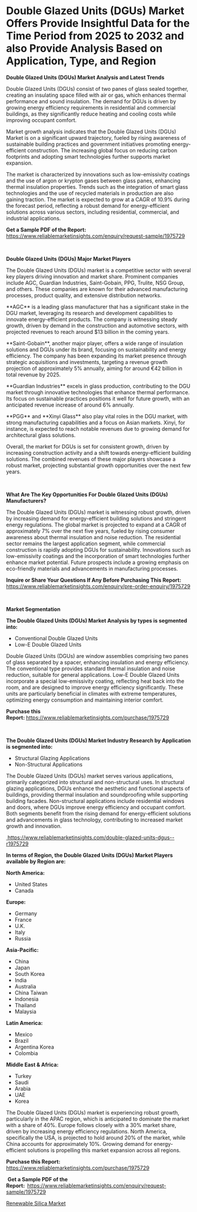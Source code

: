 <p><h1>Double Glazed Units (DGUs) Market Offers Provide Insightful Data for the Time Period from 2025 to 2032 and also Provide Analysis Based on Application, Type, and Region</h1></p><p><strong>Double Glazed Units (DGUs) Market Analysis and Latest Trends</strong></p>
<p><p>Double Glazed Units (DGUs) consist of two panes of glass sealed together, creating an insulating space filled with air or gas, which enhances thermal performance and sound insulation. The demand for DGUs is driven by growing energy efficiency requirements in residential and commercial buildings, as they significantly reduce heating and cooling costs while improving occupant comfort.</p><p>Market growth analysis indicates that the Double Glazed Units (DGUs) Market is on a significant upward trajectory, fueled by rising awareness of sustainable building practices and government initiatives promoting energy-efficient construction. The increasing global focus on reducing carbon footprints and adopting smart technologies further supports market expansion. </p><p>The market is characterized by innovations such as low-emissivity coatings and the use of argon or krypton gases between glass panes, enhancing thermal insulation properties. Trends such as the integration of smart glass technologies and the use of recycled materials in production are also gaining traction. The market is expected to grow at a CAGR of 10.9% during the forecast period, reflecting a robust demand for energy-efficient solutions across various sectors, including residential, commercial, and industrial applications.</p></p>
<p><strong>Get a Sample PDF of the Report:&nbsp;</strong> <a href="https://www.reliablemarketinsights.com/enquiry/request-sample/1975729?utm_campaign=2112&utm_medium=2&utm_source=Github&utm_content=ia&utm_term=04022025&utm_id=double-glazed-units-dgus">https://www.reliablemarketinsights.com/enquiry/request-sample/1975729</a></p>
<p>&nbsp;</p>
<p><strong>Double Glazed Units (DGUs) Major Market Players</strong></p>
<p><p>The Double Glazed Units (DGUs) market is a competitive sector with several key players driving innovation and market share. Prominent companies include AGC, Guardian Industries, Saint-Gobain, PPG, Trulite, NSG Group, and others. These companies are known for their advanced manufacturing processes, product quality, and extensive distribution networks.</p><p>**AGC** is a leading glass manufacturer that has a significant stake in the DGU market, leveraging its research and development capabilities to innovate energy-efficient products. The company is witnessing steady growth, driven by demand in the construction and automotive sectors, with projected revenues to reach around $13 billion in the coming years.</p><p>**Saint-Gobain**, another major player, offers a wide range of insulation solutions and DGUs under its brand, focusing on sustainability and energy efficiency. The company has been expanding its market presence through strategic acquisitions and investments, targeting a revenue growth projection of approximately 5% annually, aiming for around €42 billion in total revenue by 2025.</p><p>**Guardian Industries** excels in glass production, contributing to the DGU market through innovative technologies that enhance thermal performance. Its focus on sustainable practices positions it well for future growth, with an anticipated revenue increase of around 6% annually.</p><p>**PGG** and **Xinyi Glass** also play vital roles in the DGU market, with strong manufacturing capabilities and a focus on Asian markets. Xinyi, for instance, is expected to reach notable revenues due to growing demand for architectural glass solutions.</p><p>Overall, the market for DGUs is set for consistent growth, driven by increasing construction activity and a shift towards energy-efficient building solutions. The combined revenues of these major players showcase a robust market, projecting substantial growth opportunities over the next few years.</p></p>
<p>&nbsp;</p>
<p><strong>What Are The Key Opportunities For Double Glazed Units (DGUs) Manufacturers?</strong></p>
<p><p>The Double Glazed Units (DGUs) market is witnessing robust growth, driven by increasing demand for energy-efficient building solutions and stringent energy regulations. The global market is projected to expand at a CAGR of approximately 7% over the next five years, fueled by rising consumer awareness about thermal insulation and noise reduction. The residential sector remains the largest application segment, while commercial construction is rapidly adopting DGUs for sustainability. Innovations such as low-emissivity coatings and the incorporation of smart technologies further enhance market potential. Future prospects include a growing emphasis on eco-friendly materials and advancements in manufacturing processes.</p></p>
<p><strong>Inquire or Share Your Questions If Any Before Purchasing This Report:</strong> <a href="https://www.reliablemarketinsights.com/enquiry/pre-order-enquiry/1975729?utm_campaign=2112&utm_medium=2&utm_source=Github&utm_content=ia&utm_term=04022025&utm_id=double-glazed-units-dgus">https://www.reliablemarketinsights.com/enquiry/pre-order-enquiry/1975729</a></p>
<p>&nbsp;</p>
<p><strong>Market Segmentation</strong></p>
<p><strong>The Double Glazed Units (DGUs) Market Analysis by types is segmented into:</strong></p>
<p><ul><li>Conventional Double Glazed Units</li><li>Low-E Double Glazed Units</li></ul></p>
<p><p>Double Glazed Units (DGUs) are window assemblies comprising two panes of glass separated by a spacer, enhancing insulation and energy efficiency. The conventional type provides standard thermal insulation and noise reduction, suitable for general applications. Low-E Double Glazed Units incorporate a special low-emissivity coating, reflecting heat back into the room, and are designed to improve energy efficiency significantly. These units are particularly beneficial in climates with extreme temperatures, optimizing energy consumption and maintaining interior comfort.</p></p>
<p><strong>Purchase this Report:&nbsp;</strong><a href="https://www.reliablemarketinsights.com/purchase/1975729?utm_campaign=2112&utm_medium=2&utm_source=Github&utm_content=ia&utm_term=04022025&utm_id=double-glazed-units-dgus">https://www.reliablemarketinsights.com/purchase/1975729</a></p>
<p>&nbsp;</p>
<p><strong>The Double Glazed Units (DGUs) Market Industry Research by Application is segmented into:</strong></p>
<p><ul><li>Structural Glazing Applications</li><li>Non-Structural Applications</li></ul></p>
<p><p>The Double Glazed Units (DGUs) market serves various applications, primarily categorized into structural and non-structural uses. In structural glazing applications, DGUs enhance the aesthetic and functional aspects of buildings, providing thermal insulation and soundproofing while supporting building facades. Non-structural applications include residential windows and doors, where DGUs improve energy efficiency and occupant comfort. Both segments benefit from the rising demand for energy-efficient solutions and advancements in glass technology, contributing to increased market growth and innovation.</p></p>
<p><a href="https://www.reliablemarketinsights.com/double-glazed-units-dgus--r1975729?utm_campaign=2112&utm_medium=2&utm_source=Github&utm_content=ia&utm_term=04022025&utm_id=double-glazed-units-dgus">&nbsp;https://www.reliablemarketinsights.com/double-glazed-units-dgus--r1975729</a></p>
<p><strong>In terms of Region, the Double Glazed Units (DGUs) Market Players available by Region are:</strong></p>
<p>
    <p> <strong> North America: </strong>
        <ul>
            <li>United States</li>
            <li>Canada</li>
        </ul>
        </p> 
    <p> <strong> Europe: </strong>
        <ul>
            <li>Germany</li>
            <li>France</li>
            <li>U.K.</li>
            <li>Italy</li>
            <li>Russia</li>
        </ul>
        </p> 
    <p> <strong> Asia-Pacific: </strong>
        <ul>
            <li>China</li>
            <li>Japan</li>
            <li>South Korea</li>
            <li>India</li>
            <li>Australia</li>
            <li>China Taiwan</li>
            <li>Indonesia</li>
            <li>Thailand</li>
            <li>Malaysia</li>
        </ul>
        </p> 
    <p> <strong> Latin America: </strong>
        <ul>
            <li>Mexico</li>
            <li>Brazil</li>
            <li>Argentina Korea</li>
            <li>Colombia</li>
        </ul>
        </p> 
    <p> <strong> Middle East & Africa: </strong>
        <ul>
            <li>Turkey</li>
            <li>Saudi</li>
            <li>Arabia</li>
            <li>UAE</li>
            <li>Korea</li>
        </ul>
    </p>
    </p>
<p><p>The Double Glazed Units (DGUs) market is experiencing robust growth, particularly in the APAC region, which is anticipated to dominate the market with a share of 40%. Europe follows closely with a 30% market share, driven by increasing energy efficiency regulations. North America, specifically the USA, is projected to hold around 20% of the market, while China accounts for approximately 10%. Growing demand for energy-efficient solutions is propelling this market expansion across all regions.</p></p>
<p><strong>Purchase this Report: </strong><a href="https://www.reliablemarketinsights.com/purchase/1975729?utm_campaign=2112&utm_medium=2&utm_source=Github&utm_content=ia&utm_term=04022025&utm_id=double-glazed-units-dgus">https://www.reliablemarketinsights.com/purchase/1975729</a></p>
<p>&nbsp;<strong>Get a Sample PDF of the Report:&nbsp;&nbsp;</strong><a href="https://www.reliablemarketinsights.com/enquiry/request-sample/1975729?utm_campaign=2112&utm_medium=2&utm_source=Github&utm_content=ia&utm_term=04022025&utm_id=double-glazed-units-dgus">https://www.reliablemarketinsights.com/enquiry/request-sample/1975729</a></p>
<p><strong></strong></p>
<p><p><a href="https://github.com/guneycigdem35/Market-Research-Report-List-5/blob/main/renewable-silica-market.md?utm_campaign=2112&utm_medium=2&utm_source=Github&utm_content=ia&utm_term=04022025&utm_id=double-glazed-units-dgus">Renewable Silica Market</a></p></p>